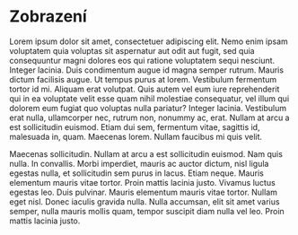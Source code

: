 # Zobrazení


Lorem ipsum dolor sit amet, consectetuer adipiscing elit. Nemo enim ipsam voluptatem quia voluptas sit aspernatur aut odit aut fugit, sed quia consequuntur magni dolores eos qui ratione voluptatem sequi nesciunt. Integer lacinia. Duis condimentum augue id magna semper rutrum. Mauris dictum facilisis augue. Ut tempus purus at lorem. Vestibulum fermentum tortor id mi. Aliquam erat volutpat. Quis autem vel eum iure reprehenderit qui in ea voluptate velit esse quam nihil molestiae consequatur, vel illum qui dolorem eum fugiat quo voluptas nulla pariatur? Integer lacinia. Vestibulum erat nulla, ullamcorper nec, rutrum non, nonummy ac, erat. Nullam at arcu a est sollicitudin euismod. Etiam dui sem, fermentum vitae, sagittis id, malesuada in, quam. Maecenas lorem. Nullam faucibus mi quis velit.

Maecenas sollicitudin. Nullam at arcu a est sollicitudin euismod. Nam quis nulla. In convallis. Morbi imperdiet, mauris ac auctor dictum, nisl ligula egestas nulla, et sollicitudin sem purus in lacus. Etiam neque. Mauris elementum mauris vitae tortor. Proin mattis lacinia justo. Vivamus luctus egestas leo. Duis pulvinar. Mauris elementum mauris vitae tortor. Nullam eget nisl. Donec iaculis gravida nulla. Nulla accumsan, elit sit amet varius semper, nulla mauris mollis quam, tempor suscipit diam nulla vel leo. Proin mattis lacinia justo.
